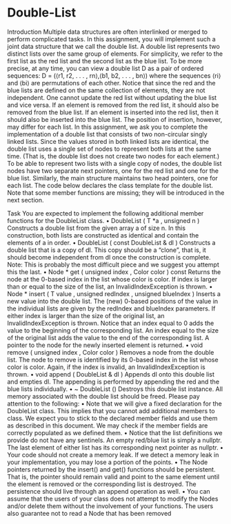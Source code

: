 # Double-List
Introduction
Multiple data structures are often interlinked or merged to perform complicated tasks. In this assignment, you
will implement such a joint data structure that we call the double list. A double list represents two distinct lists
over the same group of elements. For simplicity, we refer to the first list as the red list and the second list as the
blue list. To be more precise, at any time, you can view a double list D as a pair of ordered sequences:
D = (⟨r1, r2, . . . , rn⟩,⟨b1, b2, . . . , bn⟩)
where the sequences ⟨ri⟩ and ⟨bi⟩ are permutations of each other.
Notice that since the red and the blue lists are defined on the same collection of elements, they are not independent. One cannot update the red list without updating the blue list and vice versa. If an element is removed
from the red list, it should also be removed from the blue list. If an element is inserted into the red list, then it
should also be inserted into the blue list. The position of insertion, however, may differ for each list.
In this assignment, we ask you to complete the implementation of a double list that consists of two non-circular
singly linked lists. Since the values stored in both linked lists are identical, the double list uses a single set of
nodes to represent both lists at the same time. (That is, the double list does not create two nodes for each
element.) To be able to represent two lists with a single copy of nodes, the double list nodes have two separate
next pointers, one for the red list and one for the blue list. Similarly, the main structure maintains two head
pointers, one for each list.
The code below declares the class template for the double list. Note that some member functions are missing;
they will be introduced in the next section.

Task
You are expected to implement the following additional member functions for the DoubleList class.
• DoubleList ( T *a , unsigned n )
Constructs a double list from the given array a of size n. In this construction, both lists are constructed as
identical and contain the elements of a in order.
• DoubleList ( const DoubleList & dl )
Constructs a double list that is a copy of dl. This copy should be a “clone”, that is, it should become
independent from dl once the construction is complete. Note: This is probably the most difficult piece
and we suggest you attempt this the last.
• Node * get ( unsigned index , Color color ) const
Returns the node at the 0-based index in the list whose color is color. If index is larger than or equal to
the size of the list, an InvalidIndexException is thrown.
• Node * insert ( T value , unsigned redIndex , unsigned blueIndex )
Inserts a new value into the double list. The (new) 0-based positions of the value in the individual lists are
given by the redIndex and blueIndex parameters. If either index is larger than the size of the original list,
an InvalidIndexException is thrown. Notice that an index equal to 0 adds the value to the beginning
of the corresponding list. An index equal to the size of the original list adds the value to the end of the
corresponding list. A pointer to the node for the newly inserted element is returned.
• void remove ( unsigned index , Color color )
Removes a node from the double list. The node to remove is identified by its 0-based index in the list
whose color is color. Again, if the index is invalid, an InvalidIndexException is thrown.
• void append ( DoubleList & dl )
Appends dl onto this double list and empties dl. The appending is performed by appending the red and
the blue lists individually.
• ~ DoubleList ()
Destroys this double list instance. All memory associated with the double list should be freed.
Please pay attention to the following:
• Note that we will give a fixed declaration for the DoubleList class. This implies that you cannot add
additional members to class. We expect you to stick to the declared member fields and use them as
described in this document. We may check if the member fields are correctly populated as we defined
them.
• Notice that the list definitions we provide do not have any sentinels. An empty red/blue list is simply a
nullptr. The last element of either list has its corresponding next pointer as nullptr.
• Your code should not create a memory leak. If we detect a memory leak in your implementation, you may
lose a portion of the points.
• The Node pointers returned by the insert() and get() functions should be persistent. That is, the pointer
should remain valid and point to the same element until the element is removed or the corresponding list
is destroyed. The persistence should live through an append operation as well.
• You can assume that the users of your class does not attempt to modify the Nodes and/or delete them
without the involvement of your functions. The users also guarantee not to read a Node that has been
removed
